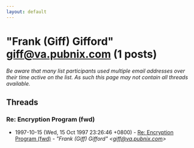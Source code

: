 ```yaml
---
layout: default
---
```


# "Frank (Giff) Gifford" <giff@va.pubnix.com> (1 posts)

_Be aware that many list participants used multiple email addresses over their time active on the list. As such this page may not contain all threads available._

## Threads

### Re: Encryption Program (fwd)
+ 1997-10-15 (Wed, 15 Oct 1997 23:26:46 +0800) - [Re: Encryption Program (fwd)](/archive/1997/10/88e76ccc8d23c41efe1e095e02bc7d99b302835697bd2c3a7ee3c5c95db1e439) - _"Frank (Giff) Gifford" \<giff@va.pubnix.com\>_

